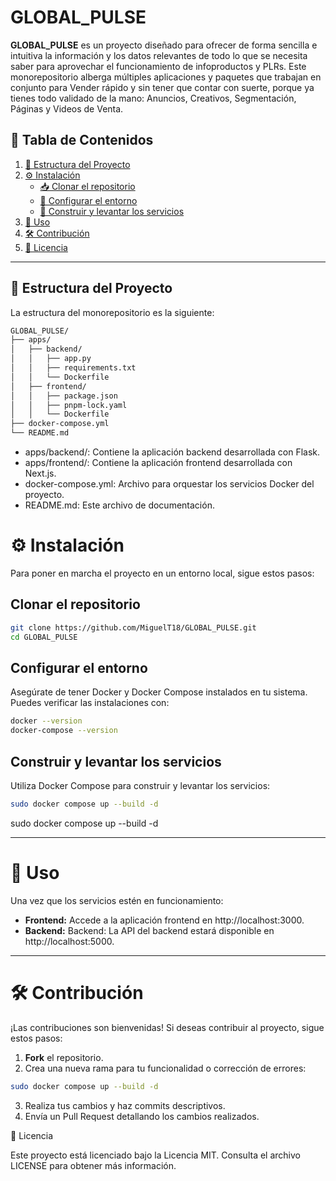 # GLOBAL_PULSE

**GLOBAL_PULSE** es un proyecto diseñado para ofrecer de forma sencilla e intuitiva la información y los datos relevantes de todo lo que se necesita saber para aprovechar el funcionamiento de infoproductos y PLRs. Este monorepositorio alberga múltiples aplicaciones y paquetes que trabajan en conjunto para Vender rápido y sin tener que contar con suerte, porque ya tienes todo validado de la mano: Anuncios, Creativos, Segmentación, Páginas y Videos de Venta.

## 📌 Tabla de Contenidos

1. [📂 Estructura del Proyecto](#-estructura-del-proyecto)
2. [⚙️ Instalación](#️-instalación)
   - [📥 Clonar el repositorio](#clonar-el-repositorio)
   - [🔧 Configurar el entorno](#configurar-el-entorno)
   - [🚀 Construir y levantar los servicios](#construir-y-levantar-los-servicios)
3. [🚀 Uso](#-uso)
4. [🛠️ Contribución](#️-contribución)
5. [📜 Licencia](#-licencia)

---

## 📂 Estructura del Proyecto

La estructura del monorepositorio es la siguiente:

```bash
GLOBAL_PULSE/
├── apps/
│   ├── backend/
│   │   ├── app.py
│   │   ├── requirements.txt
│   │   └── Dockerfile
│   ├── frontend/
│   │   ├── package.json
│   │   ├── pnpm-lock.yaml
│   │   └── Dockerfile
├── docker-compose.yml
└── README.md
```

- apps/backend/: Contiene la aplicación backend desarrollada con Flask.
- apps/frontend/: Contiene la aplicación frontend desarrollada con Next.js.
- docker-compose.yml: Archivo para orquestar los servicios Docker del proyecto.
- README.md: Este archivo de documentación.

# ⚙️ Instalación

Para poner en marcha el proyecto en un entorno local, sigue estos pasos:

## Clonar el repositorio

```bash
git clone https://github.com/MiguelT18/GLOBAL_PULSE.git
cd GLOBAL_PULSE
```

## Configurar el entorno

Asegúrate de tener Docker y Docker Compose instalados en tu sistema. Puedes verificar las instalaciones con:

```bash
docker --version
docker-compose --version
```

## Construir y levantar los servicios

Utiliza Docker Compose para construir y levantar los servicios:

```bash
sudo docker compose up --build -d
```

sudo docker compose up --build -d

---

# 🚀 Uso

Una vez que los servicios estén en funcionamiento:

- **Frontend:** Accede a la aplicación frontend en http://localhost:3000.
- **Backend:** Backend: La API del backend estará disponible en http://localhost:5000.

---

# 🛠️ Contribución

¡Las contribuciones son bienvenidas! Si deseas contribuir al proyecto, sigue estos pasos:

1. **Fork** el repositorio.
2. Crea una nueva rama para tu funcionalidad o corrección de errores:

```bash
sudo docker compose up --build -d
```

3. Realiza tus cambios y haz commits descriptivos.
4. Envía un Pull Request detallando los cambios realizados.

📄 Licencia

Este proyecto está licenciado bajo la Licencia MIT. Consulta el archivo LICENSE para obtener más información.
